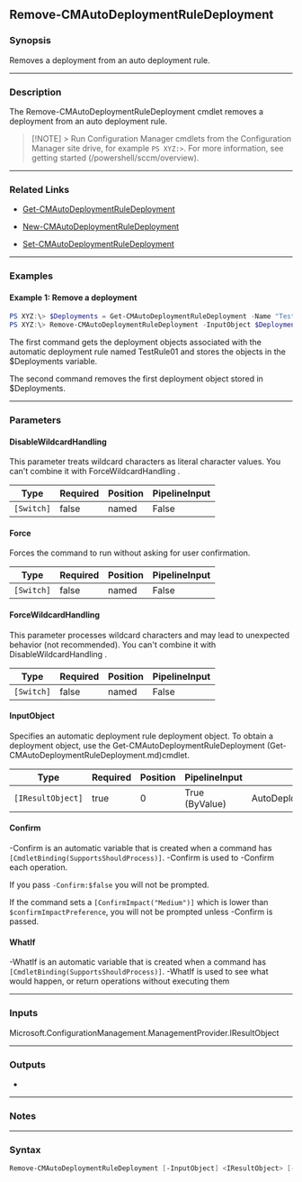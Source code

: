 Remove-CMAutoDeploymentRuleDeployment
-------------------------------------




### Synopsis
Removes a deployment from an auto deployment rule.



---


### Description

The Remove-CMAutoDeploymentRuleDeployment cmdlet removes a deployment from an auto deployment rule.



> [!NOTE] > Run Configuration Manager cmdlets from the Configuration Manager site drive, for example `PS XYZ:>`. For more information, see getting started (/powershell/sccm/overview).



---


### Related Links
* [Get-CMAutoDeploymentRuleDeployment](Get-CMAutoDeploymentRuleDeployment)



* [New-CMAutoDeploymentRuleDeployment](New-CMAutoDeploymentRuleDeployment)



* [Set-CMAutoDeploymentRuleDeployment](Set-CMAutoDeploymentRuleDeployment)





---


### Examples
#### Example 1: Remove a deployment
```PowerShell
PS XYZ:\> $Deployments = Get-CMAutoDeploymentRuleDeployment -Name "TestRule01"
PS XYZ:\> Remove-CMAutoDeploymentRuleDeployment -InputObject $Deployments[0]
```
The first command gets the deployment objects associated with the automatic deployment rule named TestRule01 and stores the objects in the $Deployments variable.


The second command removes the first deployment object stored in $Deployments.


---


### Parameters
#### **DisableWildcardHandling**

This parameter treats wildcard characters as literal character values. You can't combine it with ForceWildcardHandling .






|Type      |Required|Position|PipelineInput|
|----------|--------|--------|-------------|
|`[Switch]`|false   |named   |False        |



#### **Force**

Forces the command to run without asking for user confirmation.






|Type      |Required|Position|PipelineInput|
|----------|--------|--------|-------------|
|`[Switch]`|false   |named   |False        |



#### **ForceWildcardHandling**

This parameter processes wildcard characters and may lead to unexpected behavior (not recommended). You can't combine it with DisableWildcardHandling .






|Type      |Required|Position|PipelineInput|
|----------|--------|--------|-------------|
|`[Switch]`|false   |named   |False        |



#### **InputObject**

Specifies an automatic deployment rule deployment object. To obtain a deployment object, use the Get-CMAutoDeploymentRuleDeployment (Get-CMAutoDeploymentRuleDeployment.md)cmdlet.






|Type             |Required|Position|PipelineInput |Aliases                     |
|-----------------|--------|--------|--------------|----------------------------|
|`[IResultObject]`|true    |0       |True (ByValue)|AutoDeploymentRuleDeployment|



#### **Confirm**
-Confirm is an automatic variable that is created when a command has ```[CmdletBinding(SupportsShouldProcess)]```.
-Confirm is used to -Confirm each operation.

If you pass ```-Confirm:$false``` you will not be prompted.


If the command sets a ```[ConfirmImpact("Medium")]``` which is lower than ```$confirmImpactPreference```, you will not be prompted unless -Confirm is passed.

#### **WhatIf**
-WhatIf is an automatic variable that is created when a command has ```[CmdletBinding(SupportsShouldProcess)]```.
-WhatIf is used to see what would happen, or return operations without executing them


---


### Inputs
Microsoft.ConfigurationManagement.ManagementProvider.IResultObject





---


### Outputs
* 






---


### Notes




---


### Syntax
```PowerShell
Remove-CMAutoDeploymentRuleDeployment [-InputObject] <IResultObject> [-DisableWildcardHandling] [-Force] [-ForceWildcardHandling] [-Confirm] [-WhatIf] [<CommonParameters>]
```
